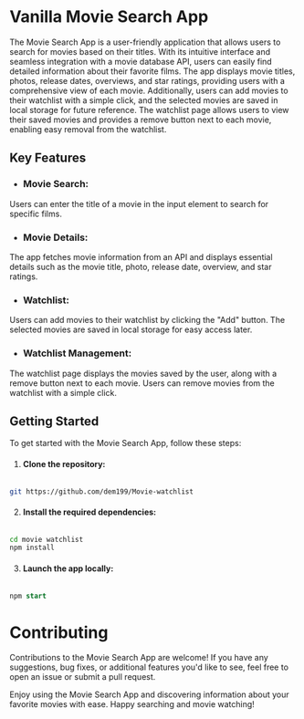 # Vanilla Movie Search App

The Movie Search App is a user-friendly application that allows users to search for movies based on their titles. With its intuitive interface and seamless integration with a movie database API, users can easily find detailed information about their favorite films. The app displays movie titles, photos, release dates, overviews, and star ratings, providing users with a comprehensive view of each movie. Additionally, users can add movies to their watchlist with a simple click, and the selected movies are saved in local storage for future reference. The watchlist page allows users to view their saved movies and provides a remove button next to each movie, enabling easy removal from the watchlist.

## Key Features

- ### Movie Search:

Users can enter the title of a movie in the input element to search for specific films.

- ### Movie Details:

The app fetches movie information from an API and displays essential details such as the movie title, photo, release date, overview, and star ratings.

- ### Watchlist:

Users can add movies to their watchlist by clicking the "Add" button. The selected movies are saved in local storage for easy access later.

- ### Watchlist Management:

The watchlist page displays the movies saved by the user, along with a remove button next to each movie. Users can remove movies from the watchlist with a simple click.

## Getting Started

To get started with the Movie Search App, follow these steps:

1. #### Clone the repository:

```bash

git https://github.com/dem199/Movie-watchlist

```

2. #### Install the required dependencies:

```bash

cd movie watchlist
npm install

```

3. #### Launch the app locally:

```sql

npm start

```

# Contributing

Contributions to the Movie Search App are welcome! If you have any suggestions, bug fixes, or additional features you'd like to see, feel free to open an issue or submit a pull request.

Enjoy using the Movie Search App and discovering information about your favorite movies with ease. Happy searching and movie watching!
